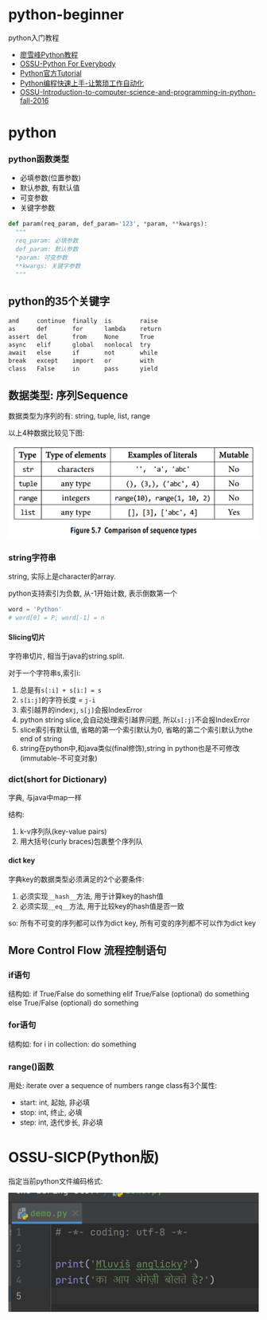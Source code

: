 # python-beginner

python入门教程

- [廖雪峰Python教程](https://www.liaoxuefeng.com/wiki/1016959663602400)
- [OSSU-Python For Everybody](https://www.py4e.com/)
- [Python官方Tutorial](https://docs.python.org/3/tutorial/index.html)
- [Python编程快速上手-让繁琐工作自动化](https://automatetheboringstuff.com/)
- [OSSU-Introduction-to-computer-science-and-programming-in-python-fall-2016](
  https://ocw.mit.edu/courses/6-0001-introduction-to-computer-science-and-programming-in-python-fall-2016/)

# python

### python函数类型

- 必填参数(位置参数)
- 默认参数, 有默认值
- 可变参数
- 关键字参数

```python
def param(req_param, def_param='123', *param, **kwargs):
  """
  req_param: 必填参数
  def_param: 默认参数
  *param: 可变参数
  **kwargs: 关键字参数
  """
```

## python的35个关键字

```text
and     continue  finally  is        raise
as      def       for      lambda    return
assert  del       from     None      True
async   elif      global   nonlocal  try
await   else      if       not       while
break   except    import   or        with
class   False     in       pass      yield
```

## 数据类型: 序列Sequence

数据类型为序列的有: string, tuple, list, range

以上4种数据比较见下图:

![string, tuple, list, range](.\images\序列比较.jpg "4种序列类型比较")

### string字符串

string, 实际上是character的array.

python支持索引为负数, 从-1开始计数, 表示倒数第一个

```python
word = 'Python'
# word[0] = P, word[-1] = n
```

#### Slicing切片

字符串切片, 相当于java的string.split.

对于一个字符串s,索引i:

1. 总是有`s[:i] + s[i:] = s`
2. `s[i:j]`的字符长度 = `j-i`
3. 索引越界的index`j`, `s[j]`会报IndexError
4. python string slice,会自动处理索引越界问题, 所以`s[:j]`不会报IndexError
5. slice索引有默认值, 省略的第一个索引默认为0, 省略的第二个索引默认为the end of string
6. string在python中,和java类似(final修饰),string in python也是不可修改(immutable-不可变对象)

### dict(short for Dictionary)

字典, 与java中map一样

结构:

1. k-v序列队(key-value pairs)
2. 用大括号(curly braces)包裹整个序列队

#### dict key

字典key的数据类型必须满足的2个必要条件:

1. 必须实现`__hash__`方法, 用于计算key的hash值
2. 必须实现`__eq__`方法, 用于比较key的hash值是否一致

so: 所有不可变的序列都可以作为dict key, 所有可变的序列都不可以作为dict key

## More Control Flow 流程控制语句

### if语句

结构如:
if True/False
do something
elif True/False (optional)
do something
else True/False (optional)
do something

### for语句

结构如:
for i in collection:
do something

### range()函数

用处: iterate over a sequence of numbers
range class有3个属性:

- start: int, 起始, 非必填
- stop: int, 终止, 必填
- step: int, 迭代步长, 非必填

# OSSU-SICP(Python版)

指定当前python文件编码格式:

![指定当前python文件编码格式](.\images\python指定当前文件编码格式.jpg "Python File Encoding")
